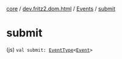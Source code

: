 [core](../../index.md) / [dev.fritz2.dom.html](../index.md) / [Events](index.md) / [submit](./submit.md)

# submit

(js) `val submit: `[`EventType`](../-event-type/index.md)`<`[`Event`](https://kotlinlang.org/api/latest/jvm/stdlib/org.w3c.dom.events/-event/index.html)`>`